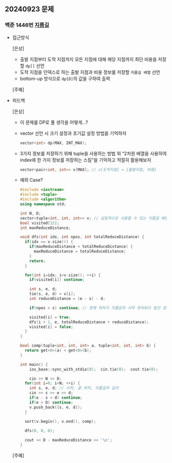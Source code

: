 ## 20240923 문제

### 백준 1446번 [지름길](https://www.acmicpc.net/problem/1446)

- 접근방식

  [은상]
  - 출발 지점부터 도착 지점까지 모든 지점에 대해 해당 지점까지 최단 비용을 저장할 `dp[]` 선언
  - 도착 지점을 인덱스로 하는 출발 지점과 비용 정보를 저장할 `지름길 배열` 선언
  - bottom-up 방식으로 `dp[D]`의 값을 구하여 출력
  
  [주혜]
  
- 피드백

  [은상]
  - 이 문제를 DP로 풀 생각을 어떻게…?
  - vector 선언 시 크기 설정과 초기값 설정 방법을 기억하자
    
    ```cpp
    vector<int> dp(MAX, INT_MAX);
    ```
    
  - 3가지 정보를 저장하기 위해 tuple을 사용하는 방법 외 “2차원 배열을 사용하여 index에 한 가지 정보를 저장하는 스킬”을 기억하고 적절히 활용해보자
    
    ```cpp
    vector<pair<int, int>> v[MAX]; // v[도착지점] = {출발지점, 비용}
    ```
    
  - 예외 Case?
    
    ```cpp
    #include <iostream>
    #include <tuple>
    #include <algorithm>
    using namespace std;
    
    int N, D;
    vector<tuple<int, int, int>> v; // 실질적으로 사용할 수 있는 지름길 배열
    bool visited[12];
    int maxReduceDistance;
    
    void dfs(int idx, int npos, int totalReduceDistance) {
      if(idx == v.size()) {
        if(maxReduceDistance < totalReduceDistance) {
          maxReduceDistance = totalReduceDistance;
        }
        return;
      }
    
      for(int i=idx; i<v.size(); ++i) {
        if(visited[i]) continue;
    
        int s, e, d;
        tie(s, e, d) = v[i];
        int reduceDistance = (e - s) - d;
    
        if(npos > s) continue; // 현재 위치가 지름길의 시작 위치보다 앞선 경우 건너뜀
    
        visited[i] = true;
        dfs(i + 1, e, totalReduceDistance + reduceDistance);
        visited[i] = false;
      }
    }
    
    bool comp(tuple<int, int, int> a, tuple<int, int, int> b) {
      return get<0>(a) < get<0>(b);
    }
    
    int main() {
    	ios_base::sync_with_stdio(0);  cin.tie(0);  cout.tie(0);
    
    	cin >> N >> D;
      for(int i=0; i<N; ++i) {
        int s, e, d; // 시작, 끝 위치, 지름길의 길이
        cin >> s >> e >> d;
        if(e - s < d) continue;
        if(e > D) continue;
        v.push_back({s, e, d});
      }
    
      sort(v.begin(), v.end(), comp);
      
      dfs(0, 0, 0);
    
      cout << D - maxReduceDistance << '\n'; 
    }
    ```
  
  [주혜]
  
